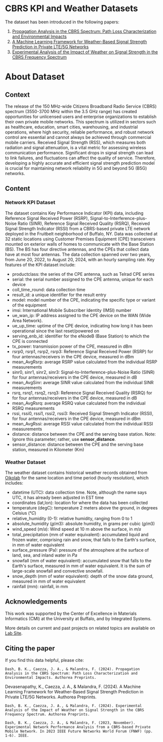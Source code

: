 # CBRS KPI and Weather Datasets
The dataset has been introduced in the following papers:

1. [Propagation Analysis in the CBRS Spectrum: Path Loss Characterization and Environmental Impacts](https://doi.org/10.36227/techrxiv.173144788.88858804/v1)
2. [A Machine Learning Framework for Weather-Based Signal Strength Prediction in Private LTE/5G Networks](https://www.techrxiv.org/users/692934/articles/1239831-a-machine-learning-framework-for-weather-based-signal-strength-prediction-in-private-lte-5g-networks)
3. [Experimental Analysis of the Impact of Weather on Signal Strength in the CBRS Frequency Spectrum](https://doi.org/10.36227/techrxiv.171710034.48434625/v1)


# About Dataset
## Context
The release of the 150 MHz-wide Citizens Broadband Radio Service (CBRS) spectrum (3550-3700 MHz within the 3.5 GHz range) has created opportunities for unlicensed users and enterprise organizations to establish their own private mobile networks. This spectrum is utilized in sectors such as healthcare, education, smart cities, warehousing, and industrial operations, where high security, reliable performance, and robust network control are essential and cannot always be achieved through commercial mobile carriers. Received Signal Strength (RSS), which measures both radiation and signal attenuation, is a vital metric for assessing wireless communication performance. Significant drops in signal strength can lead to link failures, and fluctuations can affect the quality of service. Therefore, developing a highly accurate and efficient signal strength prediction model is crucial for maintaining network reliability in 5G and beyond 5G (B5G) networks.
## Content
### Network KPI Dataset
The dataset contains Key Performance Indicator (KPI) data, including Reference Signal Received Power (RSRP), Signal-to-Interference-plus-Noise Ratio (SINR), Reference Signal Received Quality (RSRQ), Received Signal Strength Indicator (RSSI) from a CBRS-based private LTE network deployed in the Fruitbelt neighborhood of Buffalo, NY. Data was collected at 32 static locations using Customer Premises Equipment (CPE) transceivers mounted on exterior walls of homes to communicate with the Base Station (BS). The BS has four directive antennas, and the CPEs that collect data have at most four antennas. The data collection spanned over two years, from June 20, 2022, to August 20, 2024, with an hourly sampling rate. Key features of the KPI dataset include:

- productclass: the series of the CPE antenna, such as Telrad CPE series
- serial: the serial number assigned to the CPE antenna, unique for each device
- coll_time_round: data collection time
- result_id: a unique identifier for the result entry
- model: model number of the CPE, indicating the specific type or variant of the equipment
- imsi: International Mobile Subscriber Identity (IMSI) number
- ue_wan_ip: IP address assigned to the CPE device on the WAN (Wide Area Network).
- ue_up_time: uptime of the CPE device, indicating how long it has been operational since the last reset/powered on
- serving_enb_id: identifier for the eNodeB (Base Station) to which the CPE is connected
- tx_power: transmission power of the CPE, measured in dBm
- rsrp0, rsrp1, rsrp2, rsrp3: Reference Signal Received Power (RSRP) for four antennas/receivers in the CPE device, measured in dBm
- mean_AvgRsrp: average RSRP value calculated from the individual RSRP measurements
- sinr0, sinr1, sinr2, sinr3: Signal-to-Interference-plus-Noise Ratio (SINR) for four antennas/receivers in the CPE device, measured in dB
- mean_AvgSinr: average SINR value calculated from the individual SINR measurements
- rsrq, rsrq1, rsrq2, rsrq3: Reference Signal Received Quality (RSRQ) for for four antennas/receivers in the CPE device, measured in dB
- mean_AvgRsrq: average RSRQ value calculated from the individual RSRQ measurements
- rssi, rssi0, rssi1, rssi2, rssi3: Received Signal Strength Indicator (RSSI), for four antennas/receivers in the CPE device, measured in dBm
- mean_AvgRssi: average RSSI value calculated from the individual RSSI measurements
- distance: distance between the CPE and the serving base station. Note: Ignore this parameter; rather, use **sensor_distance**.
- sensor_distance: distance between the CPE and the serving base station, measured in Kilometer (Km)

### Weather Dataset
The weather dataset contains historical weather records obtained from [Oikolab](https://oikolab.com/) for the same location and time period (hourly resolution), which includes:

- datetime (UTC): data collection time. Note, although the name says UTC, it has already been adjusted in EST time
- coordinates (lat,lon): location for where the data has been collected
- temperature (degC): temperature 2 meters above the ground, in degrees Celsius (°𝐶)
- relative_humidity (0-1): relative humidity, ranging from 0 to 1
- absolute_humidity (𝑔/𝑚3): absolute humidity, in grams per cubic (𝑔/𝑚3)
- wind_speed (𝑚/𝑠): Wind speed at 10 m above the surface, in 𝑚/𝑠
- total_precipitation (mm of water equivalent): accumulated liquid and frozen water, comprising rain and snow, that falls to the Earth's surface, in mm of water equivalent
- surface_pressure (Pa): pressure of the atmosphere at the surface of land, sea, and inland water in 𝑃𝑎
- snowfall (mm of water equivalent): accumulated snow that falls to the Earth's surface, measured in mm of water equivalent. It is the sum of large-scale snowfall and convective snowfall.
- snow_depth (mm of water equivalent): depth of the snow data ground, measured in mm of water equivalent
- rainfall (mm): rainfall, in mm

## Acknowledgements
This work was supported by the Center of Excellence in Materials
Informatics (CMI) at the University at Buffalo, and by Integrated Systems.

More details on current and past projects on related topics are available on [Lab Site](https://www.acsu.buffalo.edu/~filippom/).
## Citing the paper
If you find this data helpful, please cite:

	Dash, B. K., Caezza, J. A., & Malandra, F. (2024). Propagation Analysis in the CBRS Spectrum: Path Loss Characterization and Environmental Impacts. Authorea Preprints.
 Devasenapathy, K., Caezza, J. A., & Malandra, F. (2024). A Machine Learning Framework for Weather-Based Signal Strength Prediction in Private LTE/5G Networks. Authorea Preprints.
	
 	Dash, B. K., Caezza, J. A., & Malandra, F. (2024). Experimental Analysis of the Impact of Weather on Signal Strength in the CBRS Frequency Spectrum. Authorea Preprints.
 	
  	Dash, B. K., Caezza, J. A., & Malandra, F. (2023, November). Experimental Network Performance Analysis from a CBRS-based Private Mobile Network. In 2023 IEEE Future Networks World Forum (FNWF) (pp. 1-6). IEEE.
